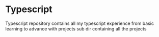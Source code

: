 # Typescript
Typescript repository contains all my typescript experience from basic learning to advance with projects sub dir containing all the projects
